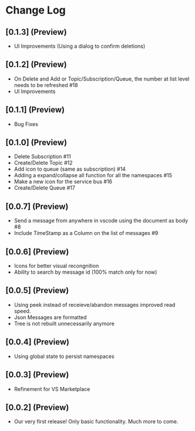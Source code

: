 # Change Log

## [0.1.3] (Preview)
- UI Improvements (Using a dialog to confirm deletions)

## [0.1.2] (Preview)
- On Delete and Add or Topic/Subscription/Queue, the number at list level needs to be refreshed #18
- UI Improvements

## [0.1.1] (Preview)
- Bug Fixes

## [0.1.0] (Preview)
- Delete Subscription #11
- Create/Delete Topic #12
- Add icon to queue (same as subscription) #14
- Adding a expand/collapse all function for all the namespaces #15
- Make a new icon for the service bus #16 
- Create/Delete Queue #17

## [0.0.7] (Preview)
- Send a message from anywhere in vscode using the document as body #8
- Include TimeStamp as a Column on the list of messages #9

## [0.0.6] (Preview)
- Icons for better visual recongnition
- Ability to search by message id (100% match only for now)

## [0.0.5] (Preview)

- Using peek instead of receieve/abandon messages improved read speed.
- Json Messages are formatted
- Tree is not rebuilt unnecessarily anymore

## [0.0.4] (Preview)

- Using global state to persist namespaces

## [0.0.3] (Preview)

- Refinement for VS Marketplace 

## [0.0.2] (Preview)

- Our very first release! Only basic functionality. Much more to come.
